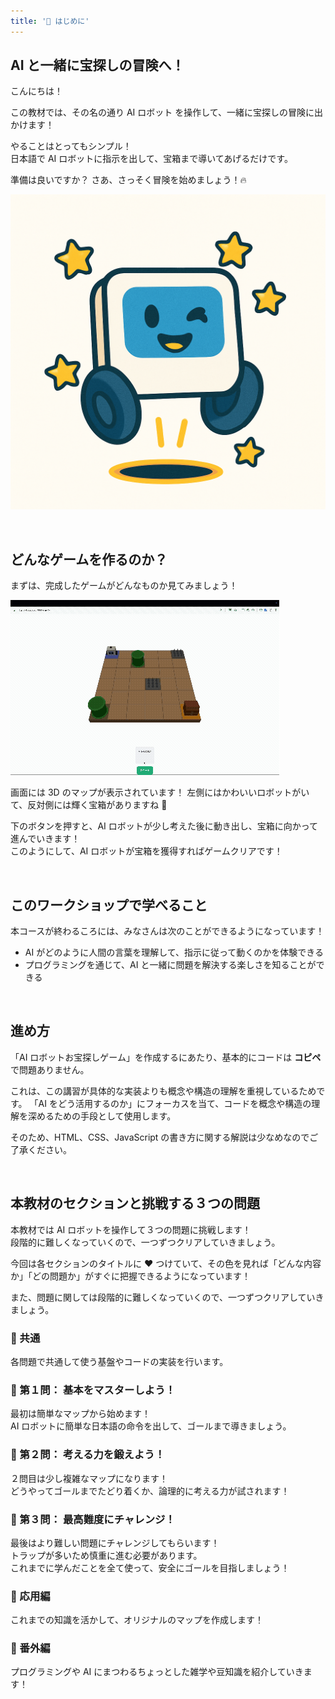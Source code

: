 ```yaml
---
title: '🩶 はじめに'
---
```


## AI と一緒に宝探しの冒険へ！

こんにちは！

この教材では、その名の通り AI ロボット を操作して、一緒に宝探しの冒険に出かけます！

やることはとってもシンプル！\
日本語で AI ロボットに指示を出して、宝箱まで導いてあげるだけです。

準備は良いですか？
さあ、さっそく冒険を始めましょう！🔥

![AI ロボットの写真](/images/nagoya-ai-event-2025-programming-workshop/00_intro/01_ai-robot.png)

<br />

## どんなゲームを作るのか？

まずは、完成したゲームがどんなものか見てみましょう！

![ゲームのデモ](/images/nagoya-ai-event-2025-programming-workshop/00_intro/02_game-demo.gif)

画面には 3D のマップが表示されています！
左側にはかわいいロボットがいて、反対側には輝く宝箱がありますね 👀

下のボタンを押すと、AI ロボットが少し考えた後に動き出し、宝箱に向かって進んでいきます！\
このようにして、AI ロボットが宝箱を獲得すればゲームクリアです！

<br />

## このワークショップで学べること

本コースが終わるころには、みなさんは次のことができるようになっています！

- AI がどのように人間の言葉を理解して、指示に従って動くのかを体験できる
- プログラミングを通じて、AI と一緒に問題を解決する楽しさを知ることができる

<br />

## 進め方

「AI ロボットお宝探しゲーム」を作成するにあたり、基本的にコードは **コピペ** で問題ありません。

これは、この講習が具体的な実装よりも概念や構造の理解を重視しているためです。
「AI をどう活用するのか」にフォーカスを当て、コードを概念や構造の理解を深めるための手段として使用します。

そのため、HTML、CSS、JavaScript の書き方に関する解説は少なめなのでご了承ください。

<br />

## 本教材のセクションと挑戦する３つの問題

本教材では AI ロボットを操作して３つの問題に挑戦します！\
段階的に難しくなっていくので、一つずつクリアしていきましょう。

今回は各セクションのタイトルに ❤️ つけていて、その色を見れば「どんな内容か」「どの問題か」がすぐに把握できるようになっています！

また、問題に関しては段階的に難しくなっていくので、一つずつクリアしていきましょう。

### 🤎 共通

各問題で共通して使う基盤やコードの実装を行います。

### 💛 第１問： 基本をマスターしよう！

最初は簡単なマップから始めます！\
AI ロボットに簡単な日本語の命令を出して、ゴールまで導きましょう。

### 🩵 第２問： 考える力を鍛えよう！

２問目は少し複雑なマップになります！\
どうやってゴールまでたどり着くか、論理的に考える力が試されます！

### 💜 第３問： 最高難度にチャレンジ！

最後はより難しい問題にチャレンジしてもらいます！\
トラップが多いため慎重に進む必要があります。\
これまでに学んだことを全て使って、安全にゴールを目指しましょう！

### 🩷 応用編

これまでの知識を活かして、オリジナルのマップを作成します！

### 🤍 番外編

プログラミングや AI にまつわるちょっとした雑学や豆知識を紹介していきます！
